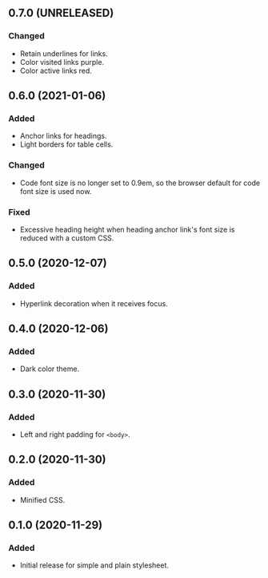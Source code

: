0.7.0 (UNRELEASED)
------------------

### Changed

- Retain underlines for links.
- Color visited links purple.
- Color active links red.


0.6.0 (2021-01-06)
------------------

### Added

- Anchor links for headings.
- Light borders for table cells.


### Changed

- Code font size is no longer set to 0.9em, so the browser default for
  code font size is used now.


### Fixed

- Excessive heading height when heading anchor link's font size is
  reduced with a custom CSS.


0.5.0 (2020-12-07)
------------------

### Added

- Hyperlink decoration when it receives focus.


0.4.0 (2020-12-06)
------------------

### Added

- Dark color theme.


0.3.0 (2020-11-30)
------------------

### Added

- Left and right padding for `<body>`.


0.2.0 (2020-11-30)
------------------

### Added

- Minified CSS.


0.1.0 (2020-11-29)
------------------

### Added

- Initial release for simple and plain stylesheet.
